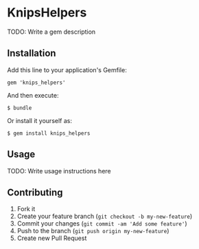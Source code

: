 # KnipsHelpers

TODO: Write a gem description

## Installation

Add this line to your application's Gemfile:

    gem 'knips_helpers'

And then execute:

    $ bundle

Or install it yourself as:

    $ gem install knips_helpers

## Usage

TODO: Write usage instructions here

## Contributing

1. Fork it
2. Create your feature branch (`git checkout -b my-new-feature`)
3. Commit your changes (`git commit -am 'Add some feature'`)
4. Push to the branch (`git push origin my-new-feature`)
5. Create new Pull Request
